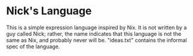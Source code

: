 # Nick's Language
This is a simple expression language inspired by Nix. It is not written by a guy called Nick; rather, the name indicates that this language is not the same as Nix, and probably never will be. "ideas.txt" contains the informal spec of the language.
